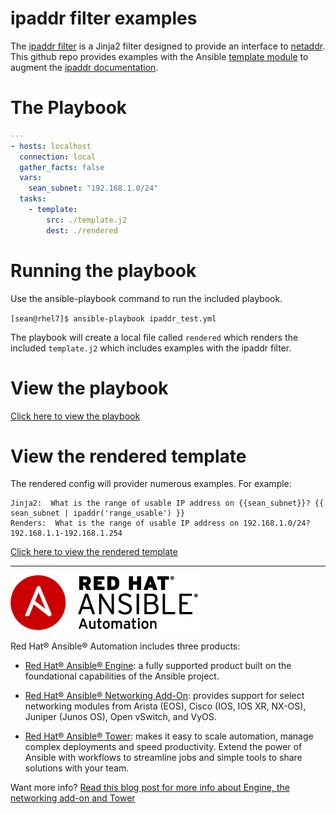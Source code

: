 # ipaddr filter examples
The [ipaddr filter](http://docs.ansible.com/ansible/latest/playbooks_filters_ipaddr.html) is a Jinja2 filter designed to provide an interface to [netaddr](https://pypi.python.org/pypi/netaddr).  This github repo provides examples with the Ansible [template module](http://docs.ansible.com/ansible/latest/template_module.html) to augment the [ipaddr documentation](http://docs.ansible.com/ansible/latest/playbooks_filters_ipaddr.html).

# The Playbook
```yaml
---
- hosts: localhost
  connection: local
  gather_facts: false
  vars:
    sean_subnet: "192.168.1.0/24"
  tasks:
    - template:
        src: ./template.j2
        dest: ./rendered
```

# Running the playbook
Use the ansible-playbook command to run the included playbook.

`[sean@rhel7]$ ansible-playbook ipaddr_test.yml`

The playbook will create a local file called `rendered` which renders the included `template.j2` which includes examples with the ipaddr filter.

# View the playbook
[Click here to view the playbook](ipaddr_test.yml)

# View the rendered template
The rendered config will provider numerous examples.  For example:
```
Jinja2:  What is the range of usable IP address on {{sean_subnet}}? {{ sean_subnet | ipaddr('range_usable') }}
Renders:  What is the range of usable IP address on 192.168.1.0/24? 192.168.1.1-192.168.1.254
```

[Click here to view the rendered template](rendered)

 ---
![Red Hat Ansible Automation](rh-ansible-automation.png)

Red Hat® Ansible® Automation includes three products:

- [Red Hat® Ansible® Engine](https://www.ansible.com/ansible-engine): a fully supported product built on the foundational capabilities of the Ansible project.

- [Red Hat® Ansible® Networking Add-On](https://www.ansible.com/ansible-engine): provides support for select networking modules from Arista (EOS), Cisco (IOS, IOS XR, NX-OS), Juniper (Junos OS), Open vSwitch, and VyOS.

- [Red Hat® Ansible® Tower](https://www.ansible.com/tower): makes it easy to scale automation, manage complex deployments and speed productivity. Extend the power of Ansible with workflows to streamline jobs and simple tools to share solutions with your team.

Want more info?
[Read this blog post for more info about Engine, the networking add-on and Tower](https://www.ansible.com/blog/red-hat-ansible-automation-engine-vs-tower)
